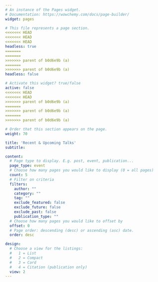 ```yaml
---
# An instance of the Pages widget.
# Documentation: https://wowchemy.com/docs/page-builder/
widget: pages

# This file represents a page section.
<<<<<<< HEAD
<<<<<<< HEAD
<<<<<<< HEAD
headless: true
=======
=======
>>>>>>> parent of b0d6e9b (a)
=======
>>>>>>> parent of b0d6e9b (a)
headless: false

# Activate this widget? true/false
active: false
<<<<<<< HEAD
<<<<<<< HEAD
>>>>>>> parent of b0d6e9b (a)
=======
>>>>>>> parent of b0d6e9b (a)
=======
>>>>>>> parent of b0d6e9b (a)

# Order that this section appears on the page.
weight: 70

title: 'Recent & Upcoming Talks'
subtitle:

content:
  # Page type to display. E.g. post, event, publication...
  page_type: event
  # Choose how many pages you would like to display (0 = all pages)
  count: 5
  # Filter on criteria
  filters:
    author: ""
    category: ""
    tag: ""
    exclude_featured: false
    exclude_future: false
    exclude_past: false
    publication_type: ""
  # Choose how many pages you would like to offset by
  offset: 0
  # Page order: descending (desc) or ascending (asc) date.
  order: desc

design:
  # Choose a view for the listings:
  #   1 = List
  #   2 = Compact
  #   3 = Card
  #   4 = Citation (publication only)
  view: 2
---
```

